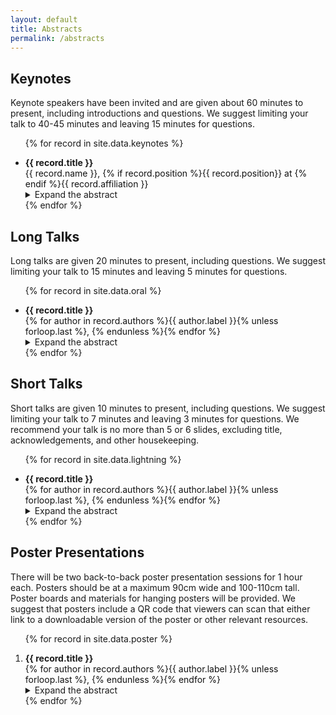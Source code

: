 ```yaml
---
layout: default
title: Abstracts
permalink: /abstracts
---
```


## Keynotes

Keynote speakers have been invited and are given about 60 minutes to present, including introductions and questions.
We suggest limiting your talk to 40-45 minutes and leaving 15 minutes for questions.

<ul>
{% for record in site.data.keynotes %}
<li style="margin-top: 1em">
<span style="font-weight: bold">{{ record.title }}</span>
<br />
<span style="color:#111">{{ record.name }}, {% if record.position %}{{ record.position}} at {% endif %}{{ record.affiliation }}</span>
<details>
<summary>Expand the abstract</summary>
<blockquote style="text-align: justify">
{{ record.abstract }}
</blockquote>
</details>
</li>
{% endfor %}
</ul>

## Long Talks

Long talks are given 20 minutes to present, including questions. We suggest limiting your talk to 15 minutes and leaving
5 minutes for questions.

<ul>
{% for record in site.data.oral %}
<li style="margin-top: 1em">
<span style="font-weight: bold">{{ record.title }}</span>
<br />
<span style="color:#111">{% for author in record.authors %}<span>{{ author.label }}</span>{% unless forloop.last %}, {% endunless %}{% endfor %}</span>
<details>
<summary>Expand the abstract</summary>
<blockquote style="text-align: justify">
{{ record.abstract }}
</blockquote>
</details>
</li>
{% endfor %}
</ul>

## Short Talks

Short talks are given 10 minutes to present, including questions. We suggest limiting your talk to 7 minutes and leaving
3 minutes for questions. We recommend your talk is no more than 5 or 6 slides, excluding title, acknowledgements, and
other housekeeping.

<ul>
{% for record in site.data.lightning %}
<li style="margin-top: 1em">
<span style="font-weight: bold">{{ record.title }}</span>
<br />
<span style="color:#111">{% for author in record.authors %}<span>{{ author.label }}</span>{% unless forloop.last %}, {% endunless %}{% endfor %}</span>
<details>
<summary>Expand the abstract</summary>
<blockquote style="text-align: justify">
{{ record.abstract }}
</blockquote>
</details>
</li>
{% endfor %}
</ul>

## Poster Presentations

There will be two back-to-back poster presentation sessions for 1 hour each. Posters should be at a maximum 90cm wide and
100-110cm tall. Poster boards and materials for hanging posters will be provided. We suggest that posters include a QR
code that viewers can scan that either link to a downloadable version of the poster or other relevant resources.

<ol>
{% for record in site.data.poster %}
<li style="margin-top: 1em">
<span style="font-weight: bold">{{ record.title }}</span>
<br />
<span style="color:#111">{% for author in record.authors %}<span>{{ author.label }}</span>{% unless forloop.last %}, {% endunless %}{% endfor %}</span>
<details>
<summary>Expand the abstract</summary>
<blockquote style="text-align: justify">
{{ record.abstract }}
</blockquote>
</details>
</li>
{% endfor %}
</ol>
